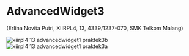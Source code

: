 # AdvancedWidget3
(Erlina Novita Putri, XIIRPL4, 13, 4339/1237-070, SMK Telkom Malang)

![xiirpl4 13 advancedwidget1 praktek3b](https://cloud.githubusercontent.com/assets/22807416/20087571/426f27d8-a5ac-11e6-84e1-613c7d1eaad1.png)
![xiirpl4 13 advancedwidget1 praktek3a](https://cloud.githubusercontent.com/assets/22807416/20087572/42716aac-a5ac-11e6-9109-15deade786b9.png)

